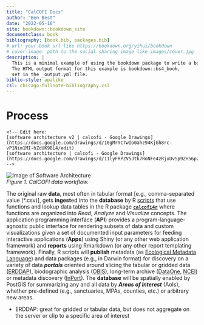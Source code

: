 ```yaml
---
title: "CalCOFI Docs"
author: "Ben Best"
date: "2022-05-16"
site: bookdown::bookdown_site
documentclass: book
bibliography: [book.bib, packages.bib]
# url: your book url like https://bookdown.org/yihui/bookdown
# cover-image: path to the social sharing image like images/cover.jpg
description: |
  This is a minimal example of using the bookdown package to write a book.
  The HTML output format for this example is bookdown::bs4_book,
  set in the _output.yml file.
biblio-style: apalike
csl: chicago-fullnote-bibliography.csl
---
```


# Process

```{=html}
<!-- Edit here:
[software architecture v2 | calcofi - Google Drawings](https://docs.google.com/drawings/d/10gMrYC7wIo0ahz94KjGh8rc-vP1Nim1MI-hZdUK9BL4/edit)
[software architecture | calcofi - Google Drawings](https://docs.google.com/drawings/d/11lyFRPZV5Jtk7RoNFe4zRjxUvSp9ZH56p2PSdDWfEcs/edit)
-->
```
<img src="
https://docs.google.com/drawings/d/10gMrYC7wIo0ahz94KjGh8rc-vP1Nim1MI-hZdUK9BL4/export/svg" alt="Image of Software Architecture"/> \
*Figure 1. CalCOFI data workflow.*

The original raw **data**, most often in tabular format [e.g., comma-separated value (\*.csv)], gets **ingest**ed into the **database** by R [scripts](https://github.com/CalCOFI/scripts) that use functions and lookup data tables in the R package [**`calcofi4r`**](https://calcofi.github.io/calcofi4r/reference/index.html) where functions are organized into _Read_, _Analyze_ and _Visualize_ concepts. The application programming interface (**API**) provides a program-language-agnostic public interface for rendering subsets of data and custom visualizations given a set of documented input parameters for feeding interactive applications (**Apps**) using Shiny (or any other web application framework) and **reports** using Rmarkdown (or any other report templating framework). Finally, R scripts will **publish** metadata (as [Ecological Metadata Language](https://docs.ropensci.org/EML)) and data packages (e.g., in Darwin format) for discovery on a variety of data _**portals**_ oriented around slicing the tabular or gridded data ([ERDDAP](https://coastwatch.pfeg.noaa.gov/erddap/information.html)), biodographic analysis ([OBIS](https://obis.org)), long-term archive ([DataOne](https://www.dataone.org), [NCEI](https://www.ncei.noaa.gov)) or metadata discovery ([InPort](https://www.fisheries.noaa.gov/inport/)). The **database** will be spatially enabled by PostGIS for summarizing any and all data by _**Areas of Interest**_ (AoIs), whether pre-defined (e.g., sanctuaries, MPAs, counties, etc.) or arbitrary new areas.

- ERDDAP: great for gridded or tabular data, but does not aggregate on the server or clip to a specific area of interest

